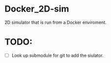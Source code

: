 # Docker_2D-sim
2D simulator that is run from a Docker enviroment. 

# TODO:
- [ ] Look up submodule for git to add the siulator. 
